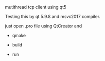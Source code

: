 mutithread tcp client using qt5 



Testing this by qt 5.9.8 and msvc2017 compiler.



just open .pro file using QtCreator and 

* qmake 

* build
* run